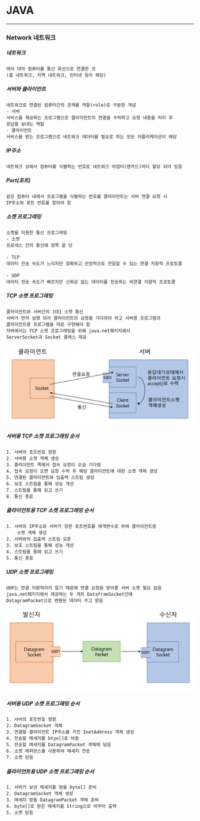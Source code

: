 

# JAVA
___________________________________________________________________________________________________________________________________________________________________________________
### Network 네트워크

##### 네트워크

	여러 대의 컴퓨터를 통신 회선으로 연결한 것
	(홈 네트워크, 지역 네트워크, 인터넷 등이 해당)
	
##### 서버와 클라이언트

	네트워크로 연결된 컴퓨터간의 관계를 역할(role)로 구분한 개념
	- 서버
	서비스를 제공하는 프로그램으로 클라이언트의 연결을 수락하고 요청 내용을 처리 후
	응답을 보내는 역할
	- 클라이언트
	서비스를 받는 프로그램으로 네트워크 데이터를 필요로 하는 모든 어플리케이션이 해당
	
##### IP주소

	네트워크 상에서 컴퓨터를 식별하는 번호로 네트워크 어댑터(랜카드)마다 할당 되어 있음
	
##### Port(포트)

	같은 컴퓨터 내에서 프로그램을 식별하는 번호롤 클라이언트는 서버 연결 요청 시 
	IP주소와 포트 번호를 알아야 함
	
##### 소켓 프로그래밍

	소켓을 이용한 통신 프로그래밍
	- 소켓
	프로세스 간의 통신에 양쪽 끝 단
	
	- TCP
	데이터 전송 속도가 느리지만 정확하고 안정적으로 전달할 수 있는 연결 지향적 프로토콜
	
	- UDP
	데이터 전송 속도가 빠르지만 신뢰성 없는 데이터를 전송하는 비연결 지향적 프로토콜
	
##### TCP 소켓 프로그래밍

	클라이언트와 서버간의 1대1 소켓 통신
	서버가 먼저 실행 되어 클라이언트의 요청을 기다려야 하고 서버용 프로그램과
	클라이언트용 프로그램을 따로 구현해야 함 
	자바에서는 TCP 소켓 프로그래밍을 위해 java.net패키지에서 
	ServerSocket과 Socket 클래스 제공
![TCP소켓](/images/TCP소켓.PNG)

##### 서버용 TCP 소켓 프로그래밍 순서

	1. 서버의 포트번호 정함
	2. 서버용 소켓 객체 생성
	3. 클라이언트 쪽에서 접속 요청이 오길 기다림
	4. 접속 요청이 오면 요청 수락 후 해당 클라이언트에 대한 소켓 객체 생성
	5. 연결된 클라이언트와 입출력 스트림 생성
	6. 보조 스트림을 통해 성능 개선
	7. 스트림을 통해 읽고 쓰기
	8. 통신 종료
	
##### 클라이언트용 TCP 소켓 프로그래밍 순서

	1. 서버의 IP주소와 서버가 정한 포트번호를 매개변수로 하여 클라이언트용
		소켓 객체 생성
	2. 서버와의 입출력 스트림 오픈
	3. 보조 스트림을 통해 성능 개선
	4. 스트림을 통해 읽고 쓰기
	5. 통신 종료
	
##### UDP 소켓 프로그래밍

	UDP는 연결 지향적이지 않기 때문에 연결 요청을 받아줄 서버 소켓 필요 없음
	java.net패키지에서 제공하는 두 개의 DataframSocket간에
	DatagramPacket으로 변환된 데이터 주고 받음
![UDP소켓](/images/UDP소켓.PNG)

##### 서버용 UDP 소켓 프로그래밍 순서

	1. 서버의 포트번호 정함
	2. DatagramSocket 객체
	3. 연결할 클라이언트 IP주소를 가진 InetAddress 객체 생성
	4. 전송할 메세지를 btye[]로 바꿈
	5. 전송할 메세지를 DatagramPacket 객체에 담음
	6. 소켓 레퍼런스를 사용하여 메세지 전송
	7. 소켓 닫음
	
##### 클라이언트용 UDP 소켓 프로그래밍 순서

	1. 서버가 보낸 메세지를 받을 byte[] 준비
	2. DatagramSocket 객체 생성
	3. 메세지 받을 DatagramPacket 객체 준비
	4. byte[]로 받은 메세지를 String으로 바꾸어 출력
	5. 소켓 닫음
	

	
